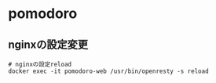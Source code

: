 # pomodoro
## nginxの設定変更

```
# nginxの設定reload
docker exec -it pomodoro-web /usr/bin/openresty -s reload
```

